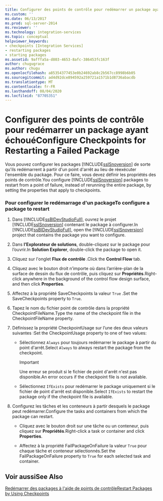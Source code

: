 ```yaml
---
title: Configurer des points de contrôle pour redémarrer un package ayant échoué | Microsoft Docs
ms.custom: ''
ms.date: 06/13/2017
ms.prod: sql-server-2014
ms.reviewer: ''
ms.technology: integration-services
ms.topic: conceptual
helpviewer_keywords:
- checkpoints [Integration Services]
- restarting packages
- starting packages
ms.assetid: 9afffa5a-d803-4653-8afc-386453fc163f
author: chugugrace
ms.author: chugu
ms.openlocfilehash: a85354377453e0b24692ab8c2b567cc8998b6b05
ms.sourcegitcommit: ad4d92dce894592a259721a1571b1d8736abacdb
ms.translationtype: MT
ms.contentlocale: fr-FR
ms.lasthandoff: 08/04/2020
ms.locfileid: "87705351"
---
```

# <a name="configure-checkpoints-for-restarting-a-failed-package"></a><span data-ttu-id="972ac-102">Configurer des points de contrôle pour redémarrer un package ayant échoué</span><span class="sxs-lookup"><span data-stu-id="972ac-102">Configure Checkpoints for Restarting a Failed Package</span></span>
  <span data-ttu-id="972ac-103">Vous pouvez configurer les packages [!INCLUDE[ssISnoversion](../includes/ssisnoversion-md.md)] de sorte qu'ils redémarrent à partir d'un point d'arrêt au lieu de réexécuter l'ensemble du package. Pour ce faire, vous devez définir les propriétés des points de contrôle.</span><span class="sxs-lookup"><span data-stu-id="972ac-103">You configure [!INCLUDE[ssISnoversion](../includes/ssisnoversion-md.md)] packages to restart from a point of failure, instead of rerunning the entire package, by setting the properties that apply to checkpoints.</span></span>  
  
### <a name="to-configure-a-package-to-restart"></a><span data-ttu-id="972ac-104">Pour configurer le redémarrage d'un package</span><span class="sxs-lookup"><span data-stu-id="972ac-104">To configure a package to restart</span></span>  
  
1.  <span data-ttu-id="972ac-105">Dans [!INCLUDE[ssBIDevStudioFull](../includes/ssbidevstudiofull-md.md)], ouvrez le projet [!INCLUDE[ssISnoversion](../includes/ssisnoversion-md.md)] contenant le package à configurer.</span><span class="sxs-lookup"><span data-stu-id="972ac-105">In [!INCLUDE[ssBIDevStudioFull](../includes/ssbidevstudiofull-md.md)], open the [!INCLUDE[ssISnoversion](../includes/ssisnoversion-md.md)] project that contains the package you want to configure.</span></span>  
  
2.  <span data-ttu-id="972ac-106">Dans **l’Explorateur de solutions**, double-cliquez sur le package pour l’ouvrir.</span><span class="sxs-lookup"><span data-stu-id="972ac-106">In **Solution Explorer**, double-click the package to open it.</span></span>  
  
3.  <span data-ttu-id="972ac-107">Cliquez sur l'onglet **Flux de contrôle** .</span><span class="sxs-lookup"><span data-stu-id="972ac-107">Click the **Control Flow** tab.</span></span>  
  
4.  <span data-ttu-id="972ac-108">Cliquez avec le bouton droit n’importe où dans l’arrière-plan de la surface de dessin du flux de contrôle, puis cliquez sur **Propriétés**.</span><span class="sxs-lookup"><span data-stu-id="972ac-108">Right-click anywhere in the background of the control flow design surface, and then click **Properties**.</span></span>  
  
5.  <span data-ttu-id="972ac-109">Affectez à la propriété SaveCheckpoints la valeur `True` .</span><span class="sxs-lookup"><span data-stu-id="972ac-109">Set the SaveCheckpoints property to `True`.</span></span>  
  
6.  <span data-ttu-id="972ac-110">Tapez le nom du fichier point de contrôle dans la propriété CheckpointFileName.</span><span class="sxs-lookup"><span data-stu-id="972ac-110">Type the name of the checkpoint file in the CheckpointFileName property.</span></span>  
  
7.  <span data-ttu-id="972ac-111">Définissez la propriété CheckpointUsage sur l’une des deux valeurs suivantes :</span><span class="sxs-lookup"><span data-stu-id="972ac-111">Set the CheckpointUsage property to one of two values:</span></span>  
  
    -   <span data-ttu-id="972ac-112">Sélectionnez `Always` pour toujours redémarrer le package à partir du point d'arrêt.</span><span class="sxs-lookup"><span data-stu-id="972ac-112">Select `Always` to always restart the package from the checkpoint.</span></span>  
  
        > [!IMPORTANT]  
        >  <span data-ttu-id="972ac-113">Une erreur se produit si le fichier de point d'arrêt n'est pas disponible.</span><span class="sxs-lookup"><span data-stu-id="972ac-113">An error occurs if the checkpoint file is not available.</span></span>  
  
    -   <span data-ttu-id="972ac-114">Sélectionnez `IfExists` pour redémarrer le package uniquement si le fichier de point d'arrêt est disponible.</span><span class="sxs-lookup"><span data-stu-id="972ac-114">Select `IfExists` to restart the package only if the checkpoint file is available.</span></span>  
  
8.  <span data-ttu-id="972ac-115">Configurez les tâches et les conteneurs à partir desquels le package peut redémarrer.</span><span class="sxs-lookup"><span data-stu-id="972ac-115">Configure the tasks and containers from which the package can restart.</span></span>  
  
    -   <span data-ttu-id="972ac-116">Cliquez avec le bouton droit sur une tâche ou un conteneur, puis cliquez sur **Propriétés**.</span><span class="sxs-lookup"><span data-stu-id="972ac-116">Right-click a task or container and click **Properties**.</span></span>  
  
    -   <span data-ttu-id="972ac-117">Affectez à la propriété FailPackageOnFailure la valeur `True` pour chaque tâche et conteneur sélectionnés.</span><span class="sxs-lookup"><span data-stu-id="972ac-117">Set the FailPackageOnFailure property to `True` for each selected task and container.</span></span>  
  
## <a name="see-also"></a><span data-ttu-id="972ac-118">Voir aussi</span><span class="sxs-lookup"><span data-stu-id="972ac-118">See Also</span></span>  
 [<span data-ttu-id="972ac-119">Redémarrer des packages à l'aide de points de contrôle</span><span class="sxs-lookup"><span data-stu-id="972ac-119">Restart Packages by Using Checkpoints</span></span>](packages/restart-packages-by-using-checkpoints.md)  
  
  
